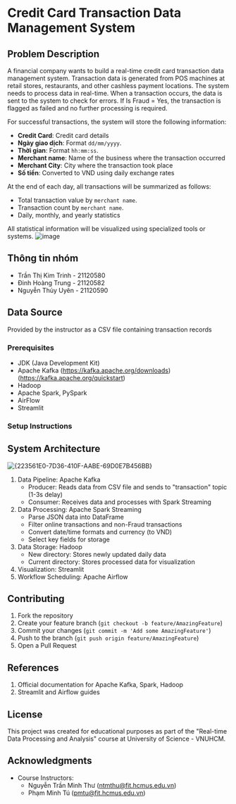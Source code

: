 # Credit Card Transaction Data Management System

## Problem Description

A financial company wants to build a real-time credit card transaction data management system. Transaction data is generated from POS machines at retail stores, restaurants, and other cashless payment locations. The system needs to process data in real-time. When a transaction occurs, the data is sent to the system to check for errors. If Is Fraud = Yes, the transaction is flagged as failed and no further processing is required.

For successful transactions, the system will store the following information:
- **Credit Card**: Credit card details
- **Ngày giao dịch**: Format `dd/mm/yyyy`.  
- **Thời gian**: Format `hh:mm:ss`.  
- **Merchant name**: Name of the business where the transaction occurred
- **Merchant City**: City where the transaction took place
- **Số tiền**: Converted to VND using daily exchange rates

At the end of each day, all transactions will be summarized as follows:
- Total transaction value by `merchant name`.  
- Transaction count by `merchant name`.  
- Daily, monthly, and yearly statistics

All statistical information will be visualized using specialized tools or systems.
![image](https://github.com/user-attachments/assets/79f7e49d-e34d-47e8-b7c5-72699c8bff7f)


## Thông tin nhóm
- Trần Thị Kim Trinh - 21120580
- Đinh Hoàng Trung - 21120582
- Nguyễn Thủy Uyên - 21120590


## Data Source
Provided by the instructor as a CSV file containing transaction records

### Prerequisites
- JDK (Java Development Kit)
- Apache Kafka (https://kafka.apache.org/downloads)(https://kafka.apache.org/quickstart)
- Hadoop
- Apache Spark, PySpark
- AirFlow
- Streamlit

### Setup Instructions

## System Architecture
![{223561E0-7D36-410F-AABE-69D0E7B456BB}](https://github.com/user-attachments/assets/ab6284bb-6651-4dbd-bcc3-586a13c3c989)

1. Data Pipeline: Apache Kafka
   - Producer: Reads data from CSV file and sends to "transaction" topic (1-3s delay)
   - Consumer: Receives data and processes with Spark Streaming
2. Data Processing: Apache Spark Streaming
   - Parse JSON data into DataFrame
   - Filter online transactions and non-Fraud transactions
   - Convert date/time formats and currency (to VND)
   - Select key fields for storage
3. Data Storage: Hadoop
   - New directory: Stores newly updated daily data
   - Current directory: Stores processed data for visualization
4. Visualization: Streamlit
5. Workflow Scheduling: Apache Airflow

## Contributing
1. Fork the repository
2. Create your feature branch (`git checkout -b feature/AmazingFeature`)
3. Commit your changes (`git commit -m 'Add some AmazingFeature'`)
4. Push to the branch (`git push origin feature/AmazingFeature`)
5. Open a Pull Request

## References
1. Official documentation for Apache Kafka, Spark, Hadoop
2. Streamlit and Airflow guides

## License
This project was created for educational purposes as part of the "Real-time Data Processing and Analysis" course at University of Science - VNUHCM.

## Acknowledgments
- Course Instructors:
  - Nguyễn Trần Minh Thư (ntmthu@fit.hcmus.edu.vn)
  - Phạm Minh Tú (pmtu@fit.hcmus.edu.vn)
